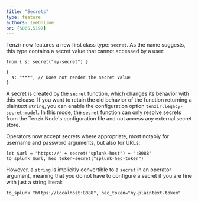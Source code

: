 ```yaml
---
title: "Secrets"
type: feature
authors: IyeOnline
pr: [5065,5197]
---
```


Tenzir now features a new first class type: `secret`. As the name suggests, this
type contains a secret value that cannot accessed by a user:

```tql
from { s: secret("my-secret") }
```
```tql
{
  s: "***", // Does not render the secret value
}
```

A secret is created by the `secret` function, which changes its behavior with this
release. If you want to retain the old behavior of the function returning a plaintext
`string`, you can enable the configuration option `tenzir.legacy-secret-model`.
In this mode, the `secret` function can only resolve secrets from the Tenzir Node's
configuration file and not access any external secret store.

Operators now accept secrets where appropriate, most notably for username and
password arguments, but also for URLs:

```tql
let $url = "https://" + secret("splunk-host") + ":8088"
to_splunk $url, hec_token=secret("splunk-hec-token")
```

However, a `string` is implicitly convertible to a `secret` in an operator
argument, meaning that you do not have to configure a secret if you are fine
with just a string literal:

```tql
to_splunk "https://localhost:8088", hec_token="my-plaintext-token"
```
